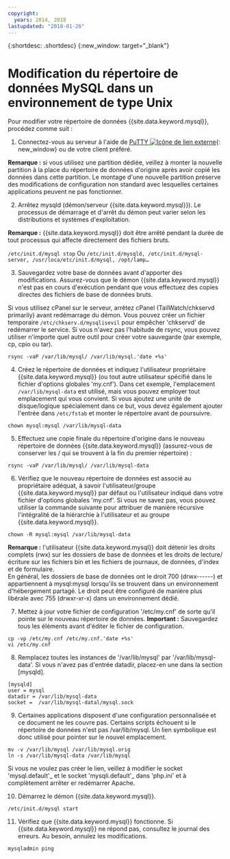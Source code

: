```yaml
---
copyright:
  years: 2014, 2018
lastupdated: "2018-01-26"
---
```


{:shortdesc: .shortdesc}
{:new_window: target="_blank"}

# Modification du répertoire de données MySQL dans un environnement de type Unix

Pour modifier votre répertoire de données {{site.data.keyword.mysql}}, procédez comme suit :

1. Connectez-vous au serveur à l'aide de [PuTTY ![Icône de lien externe](../../icons/launch-glyph.svg "Icône de lien externe")](http://www.chiark.greenend.org.uk/~sgtatham/putty/download.html){: new_window} ou de votre client préféré.

  **Remarque :** si vous utilisez une partition dédiée, veillez à monter la nouvelle partition à la place du répertoire de données d'origine après avoir copié les données dans cette partition. Le montage d'une nouvelle partition préserve des modifications de configuration non standard avec lesquelles certaines applications peuvent ne pas fonctionner.

2. Arrêtez mysqld (démon/serveur {{site.data.keyword.mysql}}). Le processus de démarrage et d'arrêt du démon peut varier selon les distributions et systèmes d'exploitation.

  **Remarque :** {{site.data.keyword.mysql}} doit être arrêté pendant la durée de tout processus qui affecte directement des fichiers bruts.

  `/etc/init.d/mysql stop`
  Ou
  `/etc/init.d/mysqld, /etc/init.d/mysql-server, /usr/loca/etc/init.d/mysql, /opt/lamp…`

3. Sauvegardez votre base de données avant d'apporter des modifications. Assurez-vous que le démon {{site.data.keyword.mysql}} n'est pas en cours d'exécution pendant que vous effectuez des copies directes des fichiers de base de données bruts. <!--(or be good at flushing and locking)-->

  Si vous utilisez cPanel sur le serveur, arrêtez cPanel (TailWatch/chkservd primarily) avant redémarrage du démon. Vous pouvez créer un fichier temporaire `/etc/chkserv.d/mysqlisevil` pour empêcher 'chkservd' de redémarrer le service. Si vous n'avez pas l'habitude de rsync, vous pouvez utiliser n'importe quel autre outil pour créer votre sauvegarde (par exemple, cp, cpio ou tar).

  `rsync -vaP /var/lib/mysql/ /var/lib/mysql.'date +%s'`

4. Créez le répertoire de données et indiquez l'utilisateur propriétaire {{site.data.keyword.mysql}} (ou tout autre utilisateur spécifié dans le fichier d'options globales 'my.cnf'). Dans cet exemple, l'emplacement `/var/lib/mysql-data` est utilisé, mais vous pouvez employer tout emplacement qui vous convient. Si vous ajoutez une unité de disque/logique spécialement dans ce but, vous devez également ajouter l'entrée dans `/etc/fstab` et monter le répertoire avant de poursuivre.

  `chown mysql:mysql /var/lib/mysql-data`

5. Effectuez une copie finale du répertoire d'origine dans le nouveau répertoire de données {{site.data.keyword.mysql}} (assurez-vous de conserver les / qui se trouvent à la fin du premier répertoire) :

  `rsync -vaP /var/lib/mysql/ /var/lib/mysql-data`

6. Vérifiez que le nouveau répertoire de données est associé au propriétaire adéquat, à savoir l'utilisateur/groupe {{site.data.keyword.mysql}} par défaut ou l'utilisateur indiqué dans votre fichier d'options globales 'my.cnf'. Si vous ne savez pas, vous pouvez utiliser la commande suivante pour attribuer de manière récursive l'intégralité de la hiérarchie à l'utilisateur et au groupe {{site.data.keyword.mysql}}.

  `chown -R mysql:mysql /var/lib/mysql-data`

  **Remarque :** l'utilisateur {{site.data.keyword.mysql}} doit détenir les droits complets (rwx) sur les dossiers de base de données et les droits de lecture/écriture sur les fichiers bin et les fichiers de journaux, de données, d'index et de formulaire.<br/>
En général, les dossiers de base de données ont le droit 700 (drwx------) et appartiennent à mysql:mysql lorsqu'ils se trouvent dans un environnement d'hébergement partagé. Le droit peut être configuré de manière plus libérale avec 755 (drwxr-xr-x) dans un environnement dédié.

7. Mettez à jour votre fichier de configuration '/etc/my.cnf' de sorte qu'il pointe sur le nouveau répertoire de données. 
  **Important :** Sauvegardez tous les éléments avant d'éditer le fichier de configuration.

  `cp -vp /etc/my.cnf /etc/my.cnf.'date +%s'`<br/>
  `vi /etc/my.cnf`

8. Remplacez toutes les instances de '/var/lib/mysql' par '/var/lib/mysql-data'. Si vous n'avez pas d'entrée datadir, placez-en une dans la section [mysqld].

  `[mysqld]`<br/>
  `user = mysql`<br/>
  `datadir = /var/lib/mysql-data`<br/>
  `socket =  /var/lib/mysql-datal/mysql.sock`<br/>

9. Certaines applications disposent d'une configuration personnalisée et ce document ne les couvre pas. Certains scripts échouent si le répertoire de données n'est pas /var/lib/mysql. Un lien symbolique est donc utilisé pour pointer sur le nouvel emplacement. <!--(first, moving the old data directory out of the way)-->

  `mv -v /var/lib/mysql /var/lib/mysql.orig`<br/>
  `ln -s /var/lib/mysql-data /var/lib/mysql`<br/>

  Si vous ne voulez pas créer le lien, veillez à modifier le socket 'mysql.default'_ et le socket 'mysqli.default'_ dans 'php.ini' et à complètement arrêter er redémarrer Apache.

10. Démarrez le démon {{site.data.keyword.mysql}}.

  `/etc/init.d/mysql start`

11. Vérifiez que {{site.data.keyword.mysql}} fonctionne. Si {{site.data.keyword.mysql}} ne répond pas, consultez le journal des erreurs. Au besoin, annulez les modifications.

  `mysqladmin ping`
